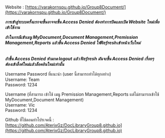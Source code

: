Website : [https://varakornspu.github.io/Group8Document/](https://varakornspu.github.io/Group8Document/) <br>

***การเข้าสู่ระบบครั้งแรกจะขึ้นอาจจะขึ้น Access Denied ต้องทำการปิดและเปิด Website ใหม่เพื่อเข้าใช้งาน***

***ถ้าในกรณีเข้าเมนู MyDocument,Document Management,Premission Management,Reports แล้วขึ้น Access Denied ให้Refreshเข้าหน้าเว็บใหม่*** <br><br>
<br>
***ถ้าขึ้น  Access Denied <span color="red">ห้ามกด logout</span> แล้ว Refresh มันจะขึ้น Access Denied เรื่อยๆ ต้องเข้าลิ้งค์ใหม่แล้วล็อคอินใหม่เท่านั้น*** <br>

Username Password ที่แนะนำ (user นี้สามารถทำได้ทุกอย่าง)<br>
Username: Team <br>
Password: 1234 <br>

Username (ที่สามารถ เข้าใช้ เมนู Premission Management,Reports แต่ไม่สามารถเข้าใช้ MyDocument,Document Management) <br>
Username: Vic <br>
Password: 1234<br>

Github ที่ใช้ตอนทำโปรเจคนี้ : [https://github.com/AterixGz/DocLibraryGroup8.github.io](https://github.com/AterixGz/DocLibraryGroup8.github.io)
